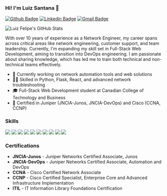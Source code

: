 ### Hi! I'm Luiz Santana 👋

[![Github Badge](https://img.shields.io/badge/-Github-000?style=flat-square&logo=Github&logoColor=white&link=https://github.com/luizfrsantana)](https://github.com/luizfrsantana)
[![Linkedin Badge](https://img.shields.io/badge/-LinkedIn-blue?style=flat-square&logo=Linkedin&logoColor=white&link=https://www.linkedin.com/in/luiz-felipe-rodrigues-de-santana-35a24526/)](https://www.linkedin.com/in/luiz-felipe-rodrigues-de-santana-35a24526/)
[![Gmail Badge](https://img.shields.io/badge/-Gmail-c14438?style=flat-square&logo=Gmail&logoColor=white&link=mailto:luizfrsantana@gmail.com)](mailto:luizfrsantana@gmail.com)

![Luiz Felipe's GitHub Stats](https://github-readme-stats.vercel.app/api?username=luizfrsantana&show_icons=true&theme=blue-green)

With over 10 years of experience as a Network Engineer, my career spans across critical areas like network engineering, customer support, and team leadership. Currently, I'm expanding my skill set in Full-Stack Web Development, aiming to transition into DevOps engineering. I am passionate about sharing knowledge, which has led me to train both technical and non-technical teams effectively.

- 🔭 Currently working on network automation tools and web solutions
- 👨‍💻 Skilled in Python, Flask, React, and advanced network troubleshooting
- 🎓 Full-Stack Web Development student at Canadian College of Technology and Business
- 📜 Certified in Juniper (JNCIA-Junos, JNCIA-DevOps) and Cisco (CCNA, CCNP)

### Skills
![](https://img.shields.io/badge/Cisco%20CCNP-1BA0D7?style=for-the-badge&logo=cisco&logoColor=white)
![](https://img.shields.io/badge/Juniper%20DevOps-0078A4?style=for-the-badge&logo=junipernetworks&logoColor=white)
![](https://img.shields.io/badge/Javascript-02569B?style=for-the-badge&logo=javascript&logoColor=yellow)
![](https://img.shields.io/badge/Typescript-02569B?style=for-the-badge&logo=typescript&logoColor=blue)
![](https://img.shields.io/badge/React-02569B?style=for-the-badge&logo=react&logoColor=61DAFB)
![](https://img.shields.io/badge/Node-02569B?style=for-the-badge&logo=node.js&logoColor=green)
![](https://img.shields.io/badge/Python-02569B?style=for-the-badge&logo=python&logoColor=FFD43B)
![](https://img.shields.io/badge/Linux-02569B?style=for-the-badge&logo=linux&logoColor=white)
![](https://img.shields.io/badge/Network%20Engineering-02569B?style=for-the-badge&logo=cisco&logoColor=blue)
![](https://img.shields.io/badge/MySQL-02569B?style=for-the-badge&logo=mysql&logoColor=white)

### Certifications
- **JNCIA-Junos** - Juniper Networks Certified Associate, Junos
- **JNCIA-DevOps** - Juniper Networks Certified Associate, Automation and DevOps
- **CCNA** - Cisco Certified Network Associate
- **CCNP** - Cisco Certified Specialist, Enterprise Core and Advanced Infrastructure Implementation
- **ITIL** - IT Information Library Foundations Certification
